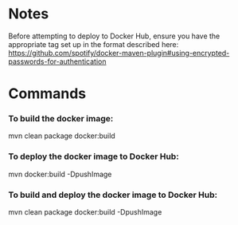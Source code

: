 # Notes
Before attempting to deploy to Docker Hub, ensure you have the appropriate <server> tag set up in the format described here: https://github.com/spotify/docker-maven-plugin#using-encrypted-passwords-for-authentication

# Commands
### To build the docker image:
mvn clean package docker:build

### To deploy the docker image to Docker Hub:
mvn docker:build -DpushImage

### To build and deploy the docker image to Docker Hub:
mvn clean package docker:build -DpushImage